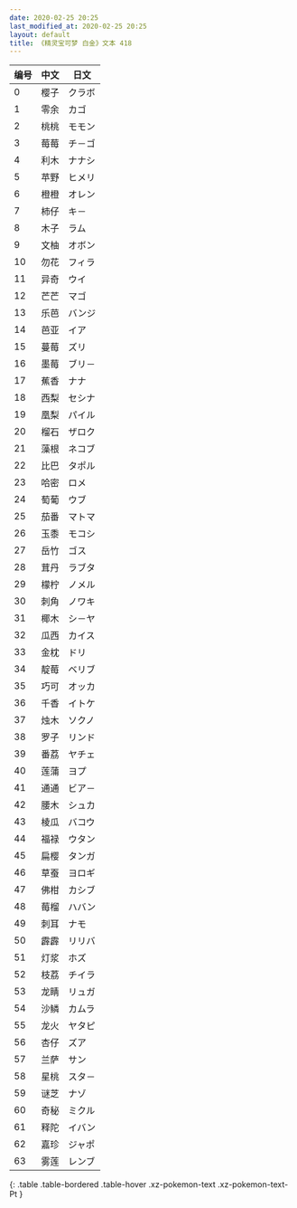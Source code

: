 ```yaml
---
date: 2020-02-25 20:25
last_modified_at: 2020-02-25 20:25
layout: default
title: 《精灵宝可梦 白金》文本 418
---
```

| 编号 | 中文 | 日文 |
| ---- | ---- | ---- |
| 0 | 樱子 | クラボ |
| 1 | 零余 | カゴ |
| 2 | 桃桃 | モモン |
| 3 | 莓莓 | チ－ゴ |
| 4 | 利木 | ナナシ |
| 5 | 苹野 | ヒメリ |
| 6 | 橙橙 | オレン |
| 7 | 柿仔 | キ－ |
| 8 | 木子 | ラム |
| 9 | 文柚 | オボン |
| 10 | 勿花 | フィラ |
| 11 | 异奇 | ウイ |
| 12 | 芒芒 | マゴ |
| 13 | 乐芭 | バンジ |
| 14 | 芭亚 | イア |
| 15 | 蔓莓 | ズリ |
| 16 | 墨莓 | ブリ－ |
| 17 | 蕉香 | ナナ |
| 18 | 西梨 | セシナ |
| 19 | 凰梨 | パイル |
| 20 | 榴石 | ザロク |
| 21 | 藻根 | ネコブ |
| 22 | 比巴 | タポル |
| 23 | 哈密 | ロメ |
| 24 | 萄葡 | ウブ |
| 25 | 茄番 | マトマ |
| 26 | 玉黍 | モコシ |
| 27 | 岳竹 | ゴス |
| 28 | 茸丹 | ラブタ |
| 29 | 檬柠 | ノメル |
| 30 | 刺角 | ノワキ |
| 31 | 椰木 | シ－ヤ |
| 32 | 瓜西 | カイス |
| 33 | 金枕 | ドリ |
| 34 | 靛莓 | ベリブ |
| 35 | 巧可 | オッカ |
| 36 | 千香 | イトケ |
| 37 | 烛木 | ソクノ |
| 38 | 罗子 | リンド |
| 39 | 番荔 | ヤチェ |
| 40 | 莲蒲 | ヨプ |
| 41 | 通通 | ビア－ |
| 42 | 腰木 | シュカ |
| 43 | 棱瓜 | バコウ |
| 44 | 福禄 | ウタン |
| 45 | 扁樱 | タンガ |
| 46 | 草蚕 | ヨロギ |
| 47 | 佛柑 | カシブ |
| 48 | 莓榴 | ハバン |
| 49 | 刺耳 | ナモ |
| 50 | 霹霹 | リリバ |
| 51 | 灯浆 | ホズ |
| 52 | 枝荔 | チイラ |
| 53 | 龙睛 | リュガ |
| 54 | 沙鳞 | カムラ |
| 55 | 龙火 | ヤタピ |
| 56 | 杏仔 | ズア |
| 57 | 兰萨 | サン |
| 58 | 星桃 | スタ－ |
| 59 | 谜芝 | ナゾ |
| 60 | 奇秘 | ミクル |
| 61 | 释陀 | イバン |
| 62 | 嘉珍 | ジャポ |
| 63 | 雾莲 | レンブ |
{: .table .table-bordered .table-hover .xz-pokemon-text .xz-pokemon-text-Pt }